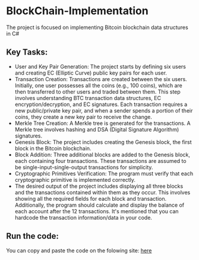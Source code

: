 # BlockChain-Implementation
The project is focused on implementing Bitcoin blockchain data structures in C#
## Key Tasks:
- User and Key Pair Generation: The project starts by defining six users and creating EC (Elliptic Curve) public key pairs for each user.
- Transaction Creation: Transactions are created between the six users. Initially, one user possesses all the coins (e.g., 100 coins), which are then transferred to other users and traded between them. This step involves understanding BTC transaction data structures, EC encryption/decryption, and EC signatures. Each transaction requires a new public/private key pair, and when a sender spends a portion of their coins, they create a new key pair to receive the change.
- Merkle Tree Creation: A Merkle tree is generated for the transactions. A Merkle tree involves hashing and DSA (Digital Signature Algorithm) signatures.
- Genesis Block: The project includes creating the Genesis block, the first block in the Bitcoin blockchain.
- Block Addition: Three additional blocks are added to the Genesis block, each containing four transactions. These transactions are assumed to be single-input-single-output transactions for simplicity.
- Cryptographic Primitives Verification: The program must verify that each cryptographic primitive is implemented correctly.
- The desired output of the project includes displaying all three blocks and the transactions contained within them as they occur. This involves showing all the required fields for each block and transaction. Additionally, the program should calculate and display the balance of each account after the 12 transactions. It's mentioned that you can hardcode the transaction information/data in your code.

## Run the code:
You can copy and paste the code on the folowing site:
[here]([dotnetfiddle.net](https://dotnetfiddle.net/))
